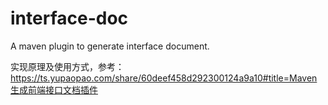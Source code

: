 # interface-doc
A maven plugin to generate interface document.

实现原理及使用方式，参考：https://ts.yupaopao.com/share/60deef458d292300124a9a10#title=Maven生成前端接口文档插件
